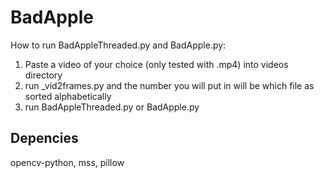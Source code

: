 # BadApple
How to run BadAppleThreaded.py and BadApple.py:
1. Paste a video of your choice (only tested with .mp4) into videos directory
2. run _vid2frames.py and the number you will put in will be which file as sorted alphabetically
3. run BadAppleThreaded.py or BadApple.py

## Depencies
opencv-python, mss, pillow
